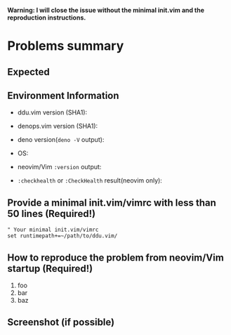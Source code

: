 **Warning: I will close the issue without the minimal init.vim and the
reproduction instructions.**

# Problems summary

## Expected

## Environment Information

- ddu.vim version (SHA1):

- denops.vim version (SHA1):

- deno version(`deno -V` output):

- OS:

- neovim/Vim `:version` output:

- `:checkhealth` or `:CheckHealth` result(neovim only):

## Provide a minimal init.vim/vimrc with less than 50 lines (Required!)

```vim
" Your minimal init.vim/vimrc
set runtimepath+=~/path/to/ddu.vim/
```

## How to reproduce the problem from neovim/Vim startup (Required!)

1. foo
2. bar
3. baz

## Screenshot (if possible)
